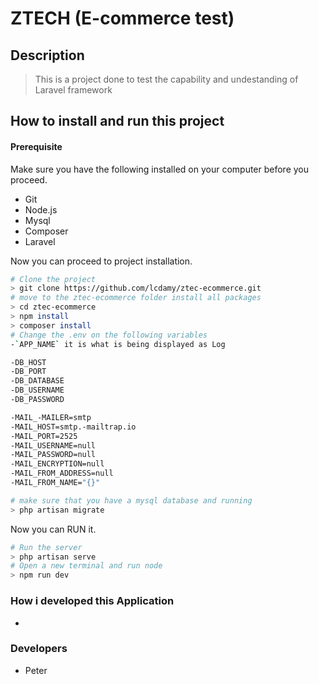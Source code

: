 # ZTECH (E-commerce test)

## Description

> This is a project done to test the capability and undestanding of Laravel framework

## How to install and run this project

#### Prerequisite

Make sure you have the following installed on your computer before you proceed.

-   Git
-   Node.js
-   Mysql
-   Composer
-   Laravel

Now you can proceed to project installation.

```bash
# Clone the project
> git clone https://github.com/lcdamy/ztec-ecommerce.git
# move to the ztec-ecommerce folder install all packages
> cd ztec-ecommerce
> npm install
> composer install
# Change the .env on the following variables
-`APP_NAME` it is what is being displayed as Log

-DB_HOST
-DB_PORT
-DB_DATABASE
-DB_USERNAME
-DB_PASSWORD

-MAIL_-MAILER=smtp
-MAIL_HOST=smtp.-mailtrap.io
-MAIL_PORT=2525
-MAIL_USERNAME=null
-MAIL_PASSWORD=null
-MAIL_ENCRYPTION=null
-MAIL_FROM_ADDRESS=null
-MAIL_FROM_NAME="{}"

# make sure that you have a mysql database and running
> php artisan migrate

```

Now you can RUN it.

```bash
# Run the server
> php artisan serve
# Open a new terminal and run node
> npm run dev
```

### How i developed this Application

-

### Developers

-   Peter
